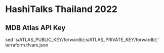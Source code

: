 # HashiTalks Thailand 2022

## MDB Atlas API Key

sed 's/ATLAS_PUBLIC_KEY/forwardb/;s/ATLAS_PRIVATE_KEY/forwardb/;' terraform.tfvars.json